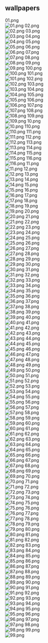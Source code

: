 ## wallpapers
01.png  
![01.png](01.png)
02.png  
![02.png](02.png)
03.png  
![03.png](03.png)
04.png  
![04.png](04.png)
05.png  
![05.png](05.png)
06.png  
![06.png](06.png)
07.png  
![07.png](07.png)
08.png  
![08.png](08.png)
09.png  
![09.png](09.png)
100.png  
![100.png](100.png)
101.png  
![101.png](101.png)
102.png  
![102.png](102.png)
103.png  
![103.png](103.png)
104.png  
![104.png](104.png)
105.png  
![105.png](105.png)
106.png  
![106.png](106.png)
107.png  
![107.png](107.png)
108.png  
![108.png](108.png)
109.png  
![109.png](109.png)
10.png  
![10.png](10.png)
110.png  
![110.png](110.png)
111.png  
![111.png](111.png)
112.png  
![112.png](112.png)
113.png  
![113.png](113.png)
114.png  
![114.png](114.png)
115.png  
![115.png](115.png)
116.png  
![116.png](116.png)
11.png  
![11.png](11.png)
12.png  
![12.png](12.png)
13.png  
![13.png](13.png)
14.png  
![14.png](14.png)
15.png  
![15.png](15.png)
16.png  
![16.png](16.png)
17.png  
![17.png](17.png)
18.png  
![18.png](18.png)
19.png  
![19.png](19.png)
20.png  
![20.png](20.png)
21.png  
![21.png](21.png)
22.png  
![22.png](22.png)
23.png  
![23.png](23.png)
24.png  
![24.png](24.png)
25.png  
![25.png](25.png)
26.png  
![26.png](26.png)
27.png  
![27.png](27.png)
28.png  
![28.png](28.png)
29.png  
![29.png](29.png)
30.png  
![30.png](30.png)
31.png  
![31.png](31.png)
32.png  
![32.png](32.png)
33.png  
![33.png](33.png)
34.png  
![34.png](34.png)
35.png  
![35.png](35.png)
36.png  
![36.png](36.png)
37.png  
![37.png](37.png)
38.png  
![38.png](38.png)
39.png  
![39.png](39.png)
40.png  
![40.png](40.png)
41.png  
![41.png](41.png)
42.png  
![42.png](42.png)
43.png  
![43.png](43.png)
44.png  
![44.png](44.png)
45.png  
![45.png](45.png)
46.png  
![46.png](46.png)
47.png  
![47.png](47.png)
48.png  
![48.png](48.png)
49.png  
![49.png](49.png)
50.png  
![50.png](50.png)
51.png  
![51.png](51.png)
52.png  
![52.png](52.png)
53.png  
![53.png](53.png)
54.png  
![54.png](54.png)
55.png  
![55.png](55.png)
56.png  
![56.png](56.png)
57.png  
![57.png](57.png)
58.png  
![58.png](58.png)
59.png  
![59.png](59.png)
60.png  
![60.png](60.png)
61.png  
![61.png](61.png)
62.png  
![62.png](62.png)
63.png  
![63.png](63.png)
64.png  
![64.png](64.png)
65.png  
![65.png](65.png)
66.png  
![66.png](66.png)
67.png  
![67.png](67.png)
68.png  
![68.png](68.png)
69.png  
![69.png](69.png)
70.png  
![70.png](70.png)
71.png  
![71.png](71.png)
72.png  
![72.png](72.png)
73.png  
![73.png](73.png)
74.png  
![74.png](74.png)
75.png  
![75.png](75.png)
76.png  
![76.png](76.png)
77.png  
![77.png](77.png)
78.png  
![78.png](78.png)
79.png  
![79.png](79.png)
80.png  
![80.png](80.png)
81.png  
![81.png](81.png)
82.png  
![82.png](82.png)
83.png  
![83.png](83.png)
84.png  
![84.png](84.png)
85.png  
![85.png](85.png)
86.png  
![86.png](86.png)
87.png  
![87.png](87.png)
88.png  
![88.png](88.png)
89.png  
![89.png](89.png)
90.png  
![90.png](90.png)
91.png  
![91.png](91.png)
92.png  
![92.png](92.png)
93.png  
![93.png](93.png)
94.png  
![94.png](94.png)
95.png  
![95.png](95.png)
96.png  
![96.png](96.png)
97.png  
![97.png](97.png)
98.png  
![98.png](98.png)
99.png  
![99.png](99.png)
